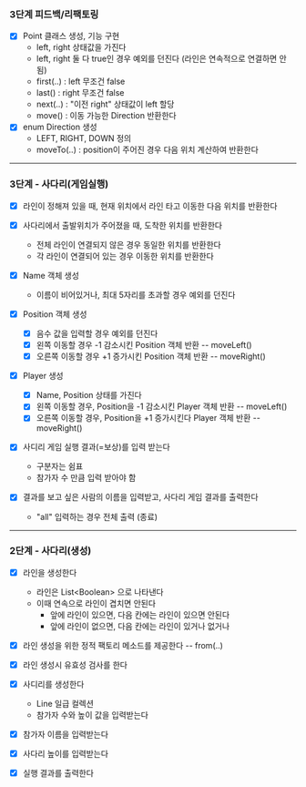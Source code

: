 ### 3단계 피드백/리팩토링

- [x] Point 클래스 생성, 기능 구현
    - left, right 상태값을 가진다
    - left, right 둘 다 true인 경우 예외를 던진다 (라인은 연속적으로 연결하면 안됨)
    - first(..) : left 무조건 false
    - last() : right 무조건 false
    - next(..) : "이전 right" 상태값이 left 할당
    - move() : 이동 가능한 Direction 반환한다
- [x] enum Direction 생성
    - LEFT, RIGHT, DOWN 정의
    - moveTo(..) : position이 주어진 경우 다음 위치 계산하여 반환한다

---

### 3단계 - 사다리(게임실행)

- [x] 라인이 정해져 있을 때, 현재 위치에서 라인 타고 이동한 다음 위치를 반환한다
- [x] 사다리에서 출발위치가 주어졌을 때, 도착한 위치를 반환한다
    - 전체 라인이 연결되지 않은 경우 동일한 위치를 반환한다
    - 각 라인이 연결되어 있는 경우 이동한 위치를 반환한다

- [x] Name 객체 생성
    - 이름이 비어있거나, 최대 5자리를 초과할 경우 예외를 던진다
- [x] Position 객체 생성
    - [x] 음수 값을 입력할 경우 예외를 던진다
    - [x] 왼쪽 이동할 경우 -1 감소시킨 Position 객체 반환 -- moveLeft()
    - [x] 오른쪽 이동할 경우 +1 증가시킨 Position 객체 반환 -- moveRight()
- [x] Player 생성
    - [x] Name, Position 상태를 가진다
    - [x] 왼쪽 이동할 경우, Position을 -1 감소시킨 Player 객체 반환 -- moveLeft()
    - [x] 오른쪽 이동할 경우, Position을 +1 증가시킨다 Player 객체 반환 -- moveRight()

- [x] 사디리 게임 실행 결과(=보상)를 입력 받는다
    - 구분자는 쉼표
    - 참가자 수 만큼 입력 받아야 함
- [x] 결과를 보고 싶은 사람의 이름을 입력받고, 사다리 게임 결과를 출력한다
    - "all" 입력하는 경우 전체 출력 (종료)

---

### 2단계 - 사다리(생성)

- [x] 라인을 생성한다
    - 라인은 List\<Boolean\> 으로 나타낸다
    - 이때 연속으로 라인이 겹치면 안된다
        - 앞에 라인이 있으면, 다음 칸에는 라인이 있으면 안된다
        - 앞에 라인이 없으면, 다음 칸에는 라인이 있거나 없거나
- [x] 라인 생성을 위한 정적 팩토리 메소드를 제공한다 -- from(..)
- [x] 라인 생성시 유효성 검사를 한다

- [x] 사디리를 생성한다
    - Line 일급 컬렉션
    - 참가자 수와 높이 값을 입력받는다

- [x] 참가자 이름을 입력받는다
- [x] 사다리 높이를 입력받는다
- [x] 실행 결과를 출력한다
          
